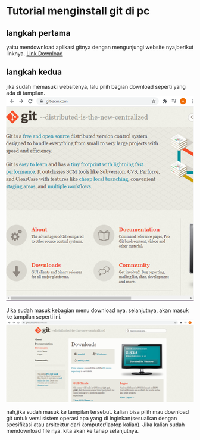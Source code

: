# Tutorial menginstall git di pc

## langkah pertama 
yaitu mendownload aplikasi gitnya dengan mengunjungi website nya,berikut linknya. 
[Link Download](https://git-scm.com/downloads)

### <h2> langkah kedua 
jika sudah memasuki websitenya, lalu pilih bagian download seperti yang ada di tampilan.
![Gambar 1](../img/ss1tutorialinstallgit.png)

Jika sudah masuk kebagian menu download nya. selanjutnya, akan masuk ke tampilan seperti ini.
![Gambar 2](../img/ss2tutorialinstallgit.png)

nah,jika sudah masuk ke tampilan tersebut. kalian bisa pilih mau download git untuk versi sistem operasi apa yang di inginkan(sesuaikan dengan spesifikasi atau arsitektur dari komputer/laptop kalian). Jika kalian sudah mendownload file nya. kita akan ke tahap selanjutnya.
